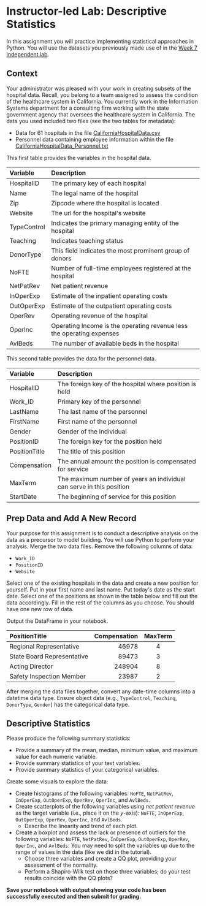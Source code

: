 # Instructor-led Lab: Descriptive Statistics

In this assignment you will practice implementing statistical approaches in Python. You will use the datasets you previously made use of in the [Week 7 Independent lab](https://github.com/UM-BGEN632/week7labs/blob/main/07_Independent_Lab.md). 

## Context

Your administrator was pleased with your work in creating subsets of the hospital data. Recall, you belong to a team assigned to assess the condition of the healthcare system in California. You currently work in the Information Systems department for a consulting firm working with the state government agency that oversees the healthcare system in California. The data you used included two files (see the two tables for metadata): 
* Data for 61 hospitals in the file [CaliforniaHospitalData.csv](/data/CaliforniaHospitalData.csv)
* Personnel data containing employee information within the file [CaliforniaHospitalData_Personnel.txt](/data/CaliforniaHospitalData_Personnel.txt)

This first table provides the variables in the hospital data.

| Variable | Description |
|:---|:---|
| HospitalID | The primary key of each hospital |
| Name | The legal name of the hospital |
| Zip | Zipcode where the hospital is located |
| Website | The url for the hospital's website |
| TypeControl | Indicates the primary managing entity of the hospital |
| Teaching | Indicates teaching status |
| DonorType | This field indicates the most prominent group of donors |
| NoFTE | Number of full-time employees registered at the hospital |
| NetPatRev | Net patient revenue |
| InOperExp | Estimate of the inpatient operating costs |
| OutOperExp | Estimate of the outpatient operating costs |
| OperRev | Operating revenue of the hospital |
| OperInc | Operating Income is the operating revenue less the operating expenses |
| AvlBeds | The number of available beds in the hospital |

This second table provides the data for the personnel data.

| Variable | Description |
|:---|:---|
| HospitalID | The foreign key of the hospital where position is held |
| Work_ID | Primary key of the personnel |
| LastName | The last name of the personnel |
| FirstName | First name of the personnel |
| Gender | Gender of the individual |
| PositionID | The foreign key for the position held |
| PositionTitle | The title of this position |
| Compensation | The annual amount the position is compensated for service |
| MaxTerm | The maximum number of years an individual can serve in this position |
| StartDate | The beginning of service for this position |


## Prep Data and Add A New Record
Your purpose for this assignment is to conduct a descriptive analysis on the data as a precursor to model building. You will use Python to perform your analysis. Merge the two data files. Remove the following columns of data:
* `Work_ID`
* `PositionID`
* `Website`

Select one of the existing hospitals in the data and create a new position for yourself. Put in your first name and last name. Put today's date as the start date. Select one of the positions as shown in the table below and fill out the data accordingly. Fill in the rest of the columns as you choose. You should have one new row of data.

Output the DataFrame in your notebook.

| PositionTitle | Compensation | MaxTerm |
|:---|---:|:---:|
| Regional Representative | 46978 | 4 |
| State Board Representative | 89473 | 3 |
| Acting Director | 248904 | 8 |
| Safety Inspection Member | 23987 | 2 |

After merging the data files together, convert any date-time columns into a datetime data type. Ensure object data (e.g., `TypeControl`, `Teaching`, `DonorType`, `Gender`) has the categorical data type. 

## Descriptive Statistics

Please produce the following summary statistics:
* Provide a summary of the mean, median, minimum value, and maximum value for each numeric variable.
* Provide summary statistics of your text variables.
* Provide summary statistics of your categorical variables.

Create some visuals to explore the data:
* Create histograms of the following variables: `NoFTE`, `NetPatRev`, `InOperExp`, `OutOperExp`, `OperRev`, `OperInc`, and `AvlBeds`.
* Create scatterplots of the following variables using *net patient revenue* as the target variable (i.e., place it on the *y*-axis): `NoFTE`, `InOperExp`, `OutOperExp`, `OperRev`, `OperInc`, and `AvlBeds`.
  * Describe the linearity and trend of each plot.
* Create a boxplot and assess the lack or presence of outliers for the following variables: `NoFTE`, `NetPatRev`, `InOperExp`, `OutOperExp`, `OperRev`, `OperInc`, and `AvlBeds`. You may need to split the variables up due to the range of values in the data (like we did in the tutorial).
  * Choose three variables and create a QQ plot, providing your assessment of the normality.
  * Perform a Shapiro-Wilk test on those three variables; do your test results coincide with the QQ plots?
 
 **Save your notebook with output showing your code has been successfully executed and then submit for grading.**
